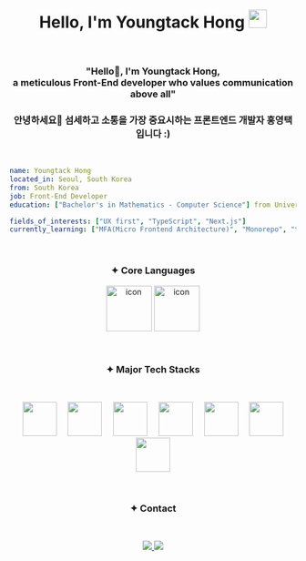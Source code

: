 <h1 align="center">Hello, I'm Youngtack Hong <img src="https://github.com/blackcater/blackcater/raw/main/images/Hi.gif" height="32" /></h1>

<br />

<h3 align="center">"Hello👋, I'm Youngtack Hong, <br />a meticulous Front-End developer who values communication above all"</h3>
<h3 align="center">안녕하세요👋 섬세하고 소통을 가장 중요시하는 프론트엔드 개발자 홍영택입니다 :)</h3>


<br />

```yaml
name: Youngtack Hong
located_in: Seoul, South Korea
from: South Korea
job: Front-End Developer
education: ["Bachelor's in Mathematics - Computer Science"] from University of California, San Diego

fields_of_interests: ["UX first", "TypeScript", "Next.js"]
currently_learning: ["MFA(Micro Frontend Architecture)", "Monorepo", "turborepo"]
```
<br />

<div align="center">
  <h3>✦ Core Languages</h3>
</div>
<p align="center">
  <img alt= "icon" wide="80" height="80" src ="https://techstack-generator.vercel.app/js-icon.svg">
  <img alt= "icon" wide="80" height="80" src ="https://techstack-generator.vercel.app/ts-icon.svg">
</p>

<br />

<div align="center">
  <h3>✦ Major Tech Stacks</h3>
</div>

<br />

<p align="center">
  <img height="60" width="60" src="https://cdn.simpleicons.org/nextdotjs/white" /> &nbsp;&nbsp;&nbsp;
  <img height="60" width="60" src="https://cdn.simpleicons.org/react/#61DAFB" /> &nbsp;&nbsp;&nbsp;
  <img height="60" width="60" src="https://cdn.simpleicons.org/html5/#E34F26" /> &nbsp;&nbsp;&nbsp;
  <img height="60" width="60" src="https://cdn.simpleicons.org/css3/#1572B6" /> &nbsp;&nbsp;&nbsp;
  <img height="60" width="60" src="https://cdn.simpleicons.org/reactquery/#FF4154" /> &nbsp;&nbsp;&nbsp;
  <img height="60" width="60" src="https://cdn.simpleicons.org/styledcomponents/#DB7093" />
  <img height="60" width="60" src="https://cdn.simpleicons.org/recoil/#3578E5" />
</p>

<br />

<div align="center">
  <h3>✦ Contact</h3>
</div>

<br />

<p align="center">
  <a href="mailto:youngtack123@gmail.com">
      <img src="https://img.shields.io/badge/Gmail-D14836?style=for-the-badge&logo=gmail&logoColor=white" /> 
  </a>
  
  <a href="https://www.linkedin.com/in/youngtack-hong-ab6704227/">
    <img src="https://img.shields.io/badge/LinkedIn-0077B5?style=for-the-badge&logo=linkedin&logoColor=white" /> 
  </a>
</p>

<br />
<br />

